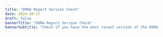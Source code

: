 ```yaml
---
title: "DORA Report Version Check"
date: 2024-10-17
draft: false
bannerTitle: "DORA Report Version Check"
bannerSubtitle: "Check if you have the most recent version of the DORA Report."
---
```


<style>
  .version-content {
    display: none;
  }
</style>


<div class="version-content" data-default>
  <h2>Unrecognized version</h2>
  <p>We do not recognize that version of the DORA Report. The <a href="/research/2024/dora-report">2024 DORA Report</a> is now available for download.</p>
  <a href="/research/2024/dora-report"><img src="/research/2024/dora-report/2024-dora-accelerate-state-of-devops-report.png" alt="2024 DORA Report Cover" style="max-width:12em;"></a>

  <h3>Known versions</h3>
  <p>The following versions of the DORA Report are available via this version checker:</p>
  <ul>
    <li><a href="/vc?v=2024.3">2024 DORA Report <code>v. 2024.3</code></a></li>
    <li><a href="/vc?v=2024.2">2024 DORA Report <code>v. 2024.2</code></a></li>
    <li><a href="/vc?v=2024.1">2024 DORA Report <code>v. 2024.1</code></a></li>
    <li><a href="/vc?v=2023-12">2023 DORA Report <code>v. 2023-12</code></a></li>
    <li><a href="/vc?v=2023-10">2023 DORA Report <code>v. 2023-10</code></a></li>
  </ul>
</div>

<!-- version is 2024.3 -->
<div class="version-content" data-version="2024.3">
  <h2>2024 DORA Report</h2>
  <p>You have the latest version of the 2024 report, <code>v.2024.3</code>.</p>
  <a href="/research/2024/dora-report"><img src="/research/2024/dora-report/2024-dora-accelerate-state-of-devops-report.png" alt="2024 DORA Report Cover" style="max-width:18em;"></a>
</div>

<!-- version is 2024.2 -->
<div class="version-content" data-version="2024.2">
  <h2>2024 DORA Report</h2>
  <p>You have an outdated version of the 2024 report. We encourage you to <a href="/research/2024/dora-report">download the latest version</a>, <code>v.2024.3</code>.</p>
  <p>There are some <a href="/research/2024/errata/#errata-in-v20242">errata</a> in this version that you should be aware of.</p>
  <a href="/research/2024/dora-report"><img src="/research/2024/dora-report/2024-dora-accelerate-state-of-devops-report.png" alt="2024 DORA Report Cover" style="max-width:18em;"></a>
</div>

<!-- version is 2024.1 -->
<div class="version-content" data-version="2024.1">
  <h2>2024 DORA Report</h2>
  <p>You have an outdated version of the 2024 report. We encourage you to <a href="/research/2024/dora-report">download the latest version</a>, <code>v.2024.3</code>.</p>
  <p>There are some <a href="/research/2024/errata/#errata-in-v20241">errata</a> in this version that you should be aware of.</p>
  <a href="/research/2024/dora-report"><img src="/research/2024/dora-report/2024-dora-accelerate-state-of-devops-report.png" alt="2024 DORA Report Cover" style="max-width:18em;"></a>
</div>

<!-- version is 2023-12 -->
<div class="version-content" data-version="2023-12">
  <h2>2023 DORA Report</h2>
  <p>You have the latest version of the 2023 report, <code>v.2023-12</code>.</p>
  <p>There are some <a href="/research/2023/errata/#errata-in-v2023-12">errata</a> in this version that you should be aware of.</p>
  <a href="/research/2023/dora-report"><img src="/research/2023/dora-report/2023-dora-accelerate-state-of-devops-report.png" alt="2023 DORA Report Cover" style="max-width:18em;"></a>

  <h3>2024 DORA Report</h3>
  <p>The <a href="/research/2024/dora-report">2024 DORA Report</a> is now available for download.</p>
  <a href="/research/2024/dora-report"><img src="/research/2024/dora-report/2024-dora-accelerate-state-of-devops-report.png" alt="2024 DORA Report Cover" style="max-width:12em;"></a>
</div>

<!-- version is 2023-10 -->
<div class="version-content" data-version="2023-10">
  <h2>2023 DORA Report</h2>
  <p>You have an outdated version of the 2023 report. We encourage you to <a href="/research/2023/dora-report">download the latest version</a>, <code>v.2023-12</code>.</p>
  <p>There are some <a href="/research/2023/errata/#errata-in-v2023-10">errata</a> in this version that you should be aware of, most are fixed in the latest version, <code>v.2023-12</code>.</p>
  <a href="/research/2023/dora-report"><img src="/research/2023/dora-report/2023-dora-accelerate-state-of-devops-report.png" alt="2023 DORA Report Cover" style="max-width:18em;"></a>

  <h3>2024 DORA Report</h3>
  <p>The <a href="/research/2024/dora-report">2024 DORA Report</a> is now available for download.</p>
  <a href="/research/2024/dora-report"><img src="/research/2024/dora-report/2024-dora-accelerate-state-of-devops-report.png" alt="2024 DORA Report Cover" style="max-width:12em;"></a>
</div>

<script>
  function getParameterByName(name, url = window.location.href) {
    name = name.replace(/[\[\]]/g, '\$&');
    var regex = new RegExp('[?&]' + name + '(=([^&#]*)|&|#|$)'),
        results = regex.exec(url);
    if (!results) return null;
    if (!results[2]) return '';
    return decodeURIComponent(results[2].replace(/\+/g, ' '));
  }

  function showContent(version) {
    // Show content for exact version match
    document.querySelectorAll(`.version-content[data-version="${version}"]`).forEach(el => el.style.display = 'block');

    // Show content for version prefix match
    document.querySelectorAll(`.version-content[data-version-prefix^="${version.substring(0, 4)}-"]`).forEach(el => {
      // Hide if excluded version
      if (el.dataset.exclude && el.dataset.exclude.includes(version)) {
        return;
      }
      el.style.display = 'block';
    });

      // Show default content if no version match
      const defaultContent = document.querySelector('.version-content[data-default]');
      if (defaultContent && !document.querySelector('.version-content[style="display: block;"]')) {
        defaultContent.style.display = 'block';
      }
  }

  const version = getParameterByName('v');
  if (version) {
    showContent(version);
  } else {
    // Show default content if no version is specified or undefined
    document.querySelector('.version-content[data-default]').style.display = 'block';
  }
</script>
